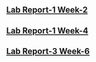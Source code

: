 ## [Lab Report-1 Week-2](https://github.com/brian-schodorf/cse15l-lab-reports/blob/main/lab-report-1-week-2.md)
## [Lab Report-1 Week-4](https://github.com/brian-schodorf/cse15l-lab-reports/blob/main/lab-report-2-week-4.md)
## [Lab Report-3 Week-6](https://github.com/brian-schodorf/cse15l-lab-reports/blob/main/lab-report-3-week-6.md)
